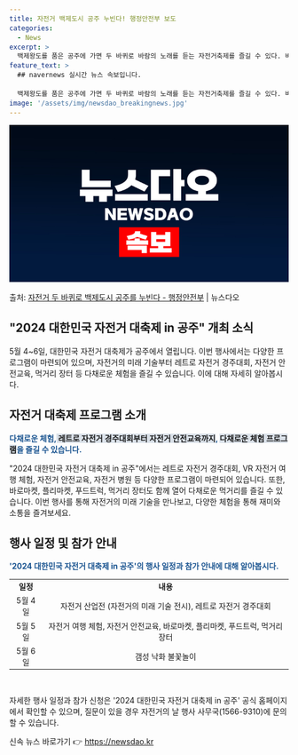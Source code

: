 ```yaml
---
title: 자전거 백제도시 공주 누빈다! 행정안전부 보도
categories:
  - News
excerpt: >
  백제왕도를 품은 공주에 가면 두 바퀴로 바람의 노래를 듣는 자전거축제를 즐길 수 있다. 바퀴살이 없는 자전거…
feature_text: >
  ## navernews 실시간 뉴스 속보입니다.

  백제왕도를 품은 공주에 가면 두 바퀴로 바람의 노래를 듣는 자전거축제를 즐길 수 있다. 바퀴살이 없는 자전거…
image: '/assets/img/newsdao_breakingnews.jpg'
---
```


![뉴스다오 속보](/assets/img/newsdao_breakingnews.jpg)

<p>출처: <a href="https://newsdao.kr/3729" rel="dofollow">자전거 두 바퀴로 백제도시 공주를 누빈다 - 행정안전부</a> | 뉴스다오</p>

<h2 data-ke-size="size26">"2024 대한민국 자전거 대축제 in 공주" 개최 소식</h2>
<p data-ke-size="size16">5월 4~6일, 대한민국 자전거 대축제가 공주에서 열립니다. 이번 행사에서는 다양한 프로그램이 마련되어 있으며, 자전거의 미래 기술부터 레트로 자전거 경주대회, 자전거 안전교육, 먹거리 장터 등 다채로운 체험을 즐길 수 있습니다. 이에 대해 자세히 알아봅시다.</p>

<h2 data-ke-size="size24">자전거 대축제 프로그램 소개</h2>
<p><b><span style="color: #1a5490;">다채로운 체험,</span></b><b><span style="background-color: #21538527;"> 레트로 자전거 경주대회부터 자전거 안전교육까지</span></b><b><span style="color: #1a5490;">, </span></b><b><span style="background-color: #21538527;">다채로운 체험 프로그램</span></b><b><span style="color: #1a5490;">을 즐길 수 있습니다. </span></b></p>
<p data-ke-size="size16">"2024 대한민국 자전거 대축제 in 공주"에서는 레트로 자전거 경주대회, VR 자전거 여행 체험, 자전거 안전교육, 자전거 병원 등 다양한 프로그램이 마련되어 있습니다. 또한, 바로마켓, 플리마켓, 푸드트럭, 먹거리 장터도 함께 열어 다채로운 먹거리를 즐길 수 있습니다. 이번 행사를 통해 자전거의 미래 기술을 만나보고, 다양한 체험을 통해 재미와 소통을 즐겨보세요.</p>

<h2 data-ke-size="size24">행사 일정 및 참가 안내</h2>
<p><b><span style="color: #1a5490;">'2024 대한민국 자전거 대축제 in 공주'의 행사 일정과 참가 안내에 대해 알아봅시다.</span></b></p>
<table>
    <tr>
        <td style="text-align: center; height: 17px;"><b>일정</b></td>
        <td style="text-align: center; height: 17px;"><b>내용</b></td>
    </tr>
    <tr>
        <td style="text-align: center; height: 17px;">5월 4일</td>
        <td style="text-align: center; height: 17px;">자전거 산업전 (자전거의 미래 기술 전시), 레트로 자전거 경주대회</td>
    </tr>
    <tr>
        <td style="text-align: center; height: 17px;">5월 5일</td>
        <td style="text-align: center; height: 17px;">자전거 여행 체험, 자전거 안전교육, 바로마켓, 플리마켓, 푸드트럭, 먹거리 장터</td>
    </tr>
    <tr>
        <td style="text-align: center; height: 17px;">5월 6일</td>
        <td style="text-align: center; height: 17px;">갬성 낙화 불꽃놀이</td>
    </tr>
</table>
<p data-ke-size="size16">&nbsp;</p>
<p data-ke-size="size16">자세한 행사 일정과 참가 신청은 '2024 대한민국 자전거 대축제 in 공주' 공식 홈페이지에서 확인할 수 있으며, 질문이 있을 경우 자전거의 날 행사 사무국(1566-9310)에 문의할 수 있습니다.</p> 

신속 뉴스 바로가기 👉 <a href="https://newsdao.kr" rel="dofollow">https://newsdao.kr</a>


